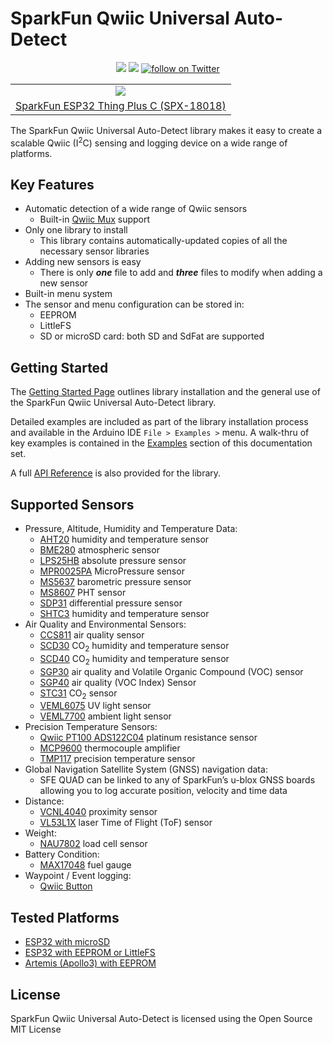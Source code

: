 # SparkFun Qwiic Universal Auto-Detect

<p align="center">
	<a href="https://github.com/sparkfun/SparkFun_Qwiic_Universal_Auto-Detect/issues" alt="Issues">
		<img src="https://img.shields.io/github/issues/sparkfun/SparkFun_Qwiic_Universal_Auto-Detect.svg" /></a>
	<a href="https://github.com/sparkfun/SparkFun_Qwiic_Universal_Auto-Detect/blob/master/LICENSE" alt="License">
		<img src="https://img.shields.io/badge/license-MIT-blue.svg" /></a>
	<a href="https://twitter.com/intent/follow?screen_name=sparkfun">
        	<img src="https://img.shields.io/twitter/follow/sparkfun.svg?style=social&logo=twitter"
           	 alt="follow on Twitter"></a>
</p>

<table class="table table-hover table-striped table-bordered">
  <tr align="center">
   <td><a href="https://www.sparkfun.com/products/18018"><img src="https://cdn.sparkfun.com//assets/parts/1/7/2/3/9/18018-Thing_Plus_C_-_ESP32_WROOM-01.jpg"></a></td>
  </tr>
  <tr align="center">
    <td><a href="https://www.sparkfun.com/products/18018">SparkFun ESP32 Thing Plus C (SPX-18018)</a></td>
  </tr>
</table>

The SparkFun Qwiic Universal Auto-Detect library makes it easy to create a scalable Qwiic (I<sup>2</sup>C) sensing and logging device on a wide range of platforms.

## Key Features

* Automatic detection of a wide range of Qwiic sensors
  * Built-in [Qwiic Mux](https://www.sparkfun.com/products/16784) support
* Only one library to install
  * This library contains automatically-updated copies of all the necessary sensor libraries
* Adding new sensors is easy
  * There is only _**one**_ file to add and _**three**_ files to modify when adding a new sensor
* Built-in menu system
* The sensor and menu configuration can be stored in:
  * EEPROM
  * LittleFS
  * SD or microSD card: both SD and SdFat are supported

## Getting Started

The [Getting Started Page](software.md) outlines library installation and the general use of the SparkFun Qwiic Universal Auto-Detect library. 

Detailed examples are included as part of the library installation process and available in the Arduino IDE `File > Examples >` menu. A walk-thru of key examples is contained in the [Examples](../examples/docs/ex_01_Thing_Plus_C.md/) section of this documentation set. 

A full [API Reference](api_SFE_QUAD_Sensors.md) is also provided for the library.

## Supported Sensors

* Pressure, Altitude, Humidity and Temperature Data:
  * [AHT20](https://www.sparkfun.com/products/16618) humidity and temperature sensor
  * [BME280](https://www.sparkfun.com/products/15440) atmospheric sensor
  * [LPS25HB](https://www.sparkfun.com/products/14767) absolute pressure sensor
  * [MPR0025PA](https://www.sparkfun.com/products/16476) MicroPressure sensor
  * [MS5637](https://www.sparkfun.com/products/14688) barometric pressure sensor
  * [MS8607](https://www.sparkfun.com/products/16298) PHT sensor
  * [SDP31](https://www.sparkfun.com/products/17874) differential pressure sensor
  * [SHTC3](https://www.sparkfun.com/products/16467) humidity and temperature sensor
* Air Quality and Environmental Sensors:
  * [CCS811](https://www.sparkfun.com/products/14193) air quality sensor
  * [SCD30](https://www.sparkfun.com/products/15112) CO<sub>2</sub> humidity and temperature sensor
  * [SCD40](https://www.sparkfun.com/products/18365) CO<sub>2</sub> humidity and temperature sensor
  * [SGP30](https://www.sparkfun.com/products/16531) air quality and Volatile Organic Compound (VOC) sensor
  * [SGP40](https://www.sparkfun.com/products/17729) air quality (VOC Index) Sensor
  * [STC31](https://www.sparkfun.com/products/18385) CO<sub>2</sub> sensor
  * [VEML6075](https://www.sparkfun.com/products/15089) UV light sensor
  * [VEML7700](https://www.sparkfun.com/products/18981) ambient light sensor
* Precision Temperature Sensors:
  * [Qwiic PT100 ADS122C04](https://www.sparkfun.com/products/16770) platinum resistance sensor
  * [MCP9600](https://www.sparkfun.com/products/16294) thermocouple amplifier
  * [TMP117](https://www.sparkfun.com/products/15805) precision temperature sensor
* Global Navigation Satellite System (GNSS) navigation data:
  * SFE QUAD can be linked to any of SparkFun’s u-blox GNSS boards allowing you to log accurate position, velocity and time data
* Distance:
  * [VCNL4040](https://www.sparkfun.com/products/15177) proximity sensor
  * [VL53L1X](https://www.sparkfun.com/products/14722) laser Time of Flight (ToF) sensor
* Weight:
  * [NAU7802](https://www.sparkfun.com/products/15242) load cell sensor
* Battery Condition:
  * [MAX17048](https://www.sparkfun.com/products/17715) fuel gauge
* Waypoint / Event logging:
  * [Qwiic Button](https://www.sparkfun.com/products/15932)

## Tested Platforms

* [ESP32 with microSD](https://www.sparkfun.com/products/18018)
* [ESP32 with EEPROM or LittleFS](https://www.sparkfun.com/products/15663)
* [Artemis (Apollo3) with EEPROM](https://www.sparkfun.com/products/15574)

## License

SparkFun Qwiic Universal Auto-Detect is licensed using the Open Source MIT License